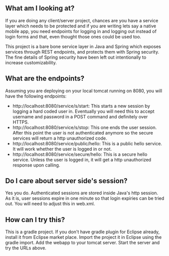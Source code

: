 What am I looking at?
-------------------------------------------
If you are doing any client/server project, chances are you have a service layer which needs to be protected and if you are writing lets say a native mobile app, you need endpoints for logging in and logging out instead of login forms and that, even thought those ones could be used too.

This project is a bare bone service layer in Java and Spring which exposes services through REST endpoints, and protects them with Spring security. The fine details of Spring security have been left out intentionally to increase customizability.

What are the endpoints?
-------------------------------------------
Assuming you are deploying on your local tomcat running on 8080, you will have the following endpoints:

* http://localhost:8080/service/s/start: This starts a new session by logging a hard coded user in. Eventually you will need this to accept username and password in a POST command and definitely over HTTPS.
* http://localhost:8080/service/s/stop: This one ends the user session. After this point the user is not authenticated anymore so the secure services will return a http unauthorized code.
* http://localhost:8080/service/public/hello: This is a public hello service. It will work whether the user is logged in or not.
* http://localhost:8080/service/secure/hello: This is a secure hello service. Unless the user is logged in, it will get a http unauthorized response upon calling.

Do I care about server side's session?
-------------------------------------------
Yes you do. Authenticated sessions are stored inside Java's http session. As it is, user sessions expire in one minute so that login expiries can be tried out. You will need to adjust this in web.xml.

How can I try this?
-------------------------------------------
This is a gradle project. If you don't have gradle plugin for Eclipse already, install it from Eclipse market place. Import the project it in Eclipse using the gradle import. Add the webapp to your tomcat server. Start the server and try the URLs above.
